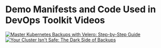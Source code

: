 # Demo Manifests and Code Used in DevOps Toolkit Videos

[![Master Kubernetes Backups with Velero: Step-by-Step Guide](https://img.youtube.com/vi/OzoC-wGfBnw/0.jpg)](https://youtu.be/OzoC-wGfBnw)
[![Your Cluster Isn't Safe: The Dark Side of Backups](https://img.youtube.com/vi/lSRdVzXqFXE/0.jpg)](https://youtu.be/lSRdVzXqFXE)
